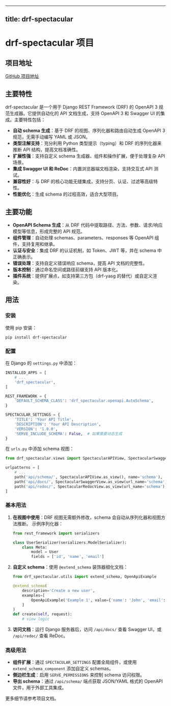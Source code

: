 
---
title: drf-spectacular
---

# drf-spectacular 项目

## 项目地址
[GitHub 项目地址](https://github.com/tfranzel/drf-spectacular)

## 主要特性
drf-spectacular 是一个用于 Django REST Framework (DRF) 的 OpenAPI 3 规范生成器。它提供自动化的 API 文档生成，支持 OpenAPI 3 和 Swagger UI 的集成。主要特性包括：
- **自动 schema 生成**：基于 DRF 的视图、序列化器和路由自动生成 OpenAPI 3 规范，无需手动编写 YAML 或 JSON。
- **类型注解支持**：充分利用 Python 类型提示（typing）和 DRF 的序列化器来推断 API 结构，提高文档准确性。
- **扩展性强**：支持自定义 schema 生成器、组件和操作扩展，便于处理复杂 API 场景。
- **集成 Swagger UI 和 ReDoc**：内置浏览器端文档渲染，支持交互式 API 测试。
- **兼容性好**：与 DRF 的核心功能无缝集成，支持分页、认证、过滤等高级特性。
- **性能优化**：生成 schema 的过程高效，适合大型项目。

## 主要功能
- **OpenAPI Schema 生成**：从 DRF 代码中提取路径、方法、参数、请求/响应模型等信息，形成完整的 API 规范。
- **组件管理**：自动处理 schemas、parameters、responses 等 OpenAPI 组件，支持复用和继承。
- **认证与安全**：集成 DRF 的认证机制，如 Token、JWT 等，并在 schema 中正确表示。
- **错误处理**：支持自定义错误响应 schema，提高 API 文档的完整性。
- **版本控制**：通过命名空间或路径前缀支持 API 版本化。
- **插件系统**：提供扩展点，如支持第三方包（drf-yasg 的替代）或自定义渲染。

## 用法
### 安装
使用 pip 安装：
```
pip install drf-spectacular
```

### 配置
在 Django 的 `settings.py` 中添加：
```python
INSTALLED_APPS = [
    # ...
    'drf_spectacular',
]

REST_FRAMEWORK = {
    'DEFAULT_SCHEMA_CLASS': 'drf_spectacular.openapi.AutoSchema',
}

SPECTACULAR_SETTINGS = {
    'TITLE': 'Your API Title',
    'DESCRIPTION': 'Your API Description',
    'VERSION': '1.0.0',
    'SERVE_INCLUDE_SCHEMA': False,  # 如果需要动态生成
}
```

在 `urls.py` 中添加 schema 视图：
```python
from drf_spectacular.views import SpectacularAPIView, SpectacularSwaggerView, SpectacularRedocView

urlpatterns = [
    # ...
    path('api/schema/', SpectacularAPIView.as_view(), name='schema'),
    path('api/docs/', SpectacularSwaggerView.as_view(url_name='schema'), name='swagger-ui'),
    path('api/redoc/', SpectacularRedocView.as_view(url_name='schema'), name='redoc'),
]
```

### 基本用法
1. **在视图中使用**：DRF 视图无需额外修改，schema 会自动从序列化器和视图方法推断。
   示例序列化器：
   ```python
   from rest_framework import serializers

   class UserSerializer(serializers.ModelSerializer):
       class Meta:
           model = User
           fields = ['id', 'name', 'email']
   ```

2. **自定义 schema**：使用 `@extend_schema` 装饰器细化文档：
   ```python
   from drf_spectacular.utils import extend_schema, OpenApiExample

   @extend_schema(
       description='Create a new user',
       examples=[
           OpenApiExample('Example 1', value={'name': 'John', 'email': 'john@example.com'})
       ]
   )
   def create(self, request):
       # view logic
   ```

3. **访问文档**：运行 Django 服务器后，访问 `/api/docs/` 查看 Swagger UI，或 `/api/redoc/` 查看 ReDoc。

### 高级用法
- **组件扩展**：通过 `SPECTACULAR_SETTINGS` 配置全局组件，或使用 `extend_schema_component` 添加自定义 schemas。
- **侧边栏生成**：启用 `SERVE_PERMISSIONS` 来控制 schema 访问权限。
- **导出 schema**：通过 `/api/schema/` 端点获取 JSON/YAML 格式的 OpenAPI 文件，用于外部工具集成。

更多细节请参考项目文档。